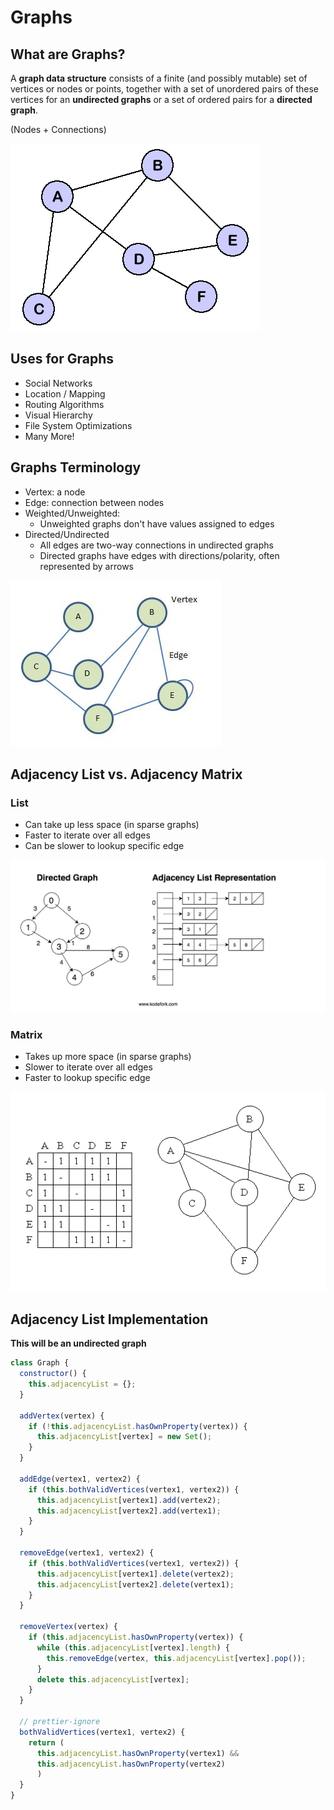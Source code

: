 # Graphs

## What are Graphs?

A **graph data structure** consists of a finite (and possibly mutable) set of vertices or nodes or points, together with a set of unordered pairs of these vertices for an **undirected graphs** or a set of ordered pairs for a **directed graph**.

(Nodes + Connections)

![Graph](./img/graph-2.gif 'Graph')

## Uses for Graphs

- Social Networks
- Location / Mapping
- Routing Algorithms
- Visual Hierarchy
- File System Optimizations
- Many More!

## Graphs Terminology

- Vertex: a node
- Edge: connection between nodes
- Weighted/Unweighted:
  - Unweighted graphs don't have values assigned to edges
- Directed/Undirected
  - All edges are two-way connections in undirected graphs
  - Directed graphs have edges with directions/polarity, often represented by arrows

![Graph](./img/graph.jpg 'Graph')

## Adjacency List vs. Adjacency Matrix

### List

- Can take up less space (in sparse graphs)
- Faster to iterate over all edges
- Can be slower to lookup specific edge

![Adjacency List](./img/adjacency-list.jpg 'Adjacency List')

### Matrix

- Takes up more space (in sparse graphs)
- Slower to iterate over all edges
- Faster to lookup specific edge

![Adjacency Matrix](./img/adjacency_matrix.gif 'Adjacency Matrix')

## Adjacency List Implementation

**This will be an undirected graph**

```js
class Graph {
  constructor() {
    this.adjacencyList = {};
  }

  addVertex(vertex) {
    if (!this.adjacencyList.hasOwnProperty(vertex)) {
      this.adjacencyList[vertex] = new Set();
    }
  }

  addEdge(vertex1, vertex2) {
    if (this.bothValidVertices(vertex1, vertex2)) {
      this.adjacencyList[vertex1].add(vertex2);
      this.adjacencyList[vertex2].add(vertex1);
    }
  }

  removeEdge(vertex1, vertex2) {
    if (this.bothValidVertices(vertex1, vertex2)) {
      this.adjacencyList[vertex1].delete(vertex2);
      this.adjacencyList[vertex2].delete(vertex1);
    }
  }

  removeVertex(vertex) {
    if (this.adjacencyList.hasOwnProperty(vertex)) {
      while (this.adjacencyList[vertex].length) {
        this.removeEdge(vertex, this.adjacencyList[vertex].pop());
      }
      delete this.adjacencyList[vertex];
    }
  }

  // prettier-ignore
  bothValidVertices(vertex1, vertex2) {
    return (
      this.adjacencyList.hasOwnProperty(vertex1) &&
      this.adjacencyList.hasOwnProperty(vertex2)
      )
  }
}
```
